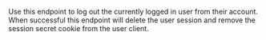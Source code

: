 Use this endpoint to log out the currently logged in user from their account. When successful this endpoint will delete the user session and remove the session secret cookie from the user client.